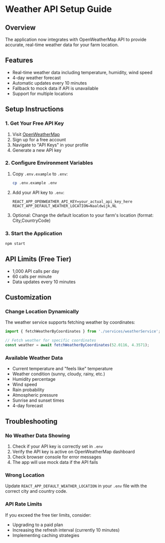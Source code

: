 # Weather API Setup Guide

## Overview
The application now integrates with OpenWeatherMap API to provide accurate, real-time weather data for your farm location.

## Features
- Real-time weather data including temperature, humidity, wind speed
- 4-day weather forecast
- Automatic updates every 10 minutes
- Fallback to mock data if API is unavailable
- Support for multiple locations

## Setup Instructions

### 1. Get Your Free API Key
1. Visit [OpenWeatherMap](https://openweathermap.org/api)
2. Sign up for a free account
3. Navigate to "API Keys" in your profile
4. Generate a new API key

### 2. Configure Environment Variables
1. Copy `.env.example` to `.env`:
   ```bash
   cp .env.example .env
   ```

2. Add your API key to `.env`:
   ```
   REACT_APP_OPENWEATHER_API_KEY=your_actual_api_key_here
   REACT_APP_DEFAULT_WEATHER_LOCATION=Naaldwijk,NL
   ```

3. Optional: Change the default location to your farm's location (format: City,CountryCode)

### 3. Start the Application
```bash
npm start
```

## API Limits (Free Tier)
- 1,000 API calls per day
- 60 calls per minute
- Data updates every 10 minutes

## Customization

### Change Location Dynamically
The weather service supports fetching weather by coordinates:
```typescript
import { fetchWeatherByCoordinates } from './services/weatherService';

// Fetch weather for specific coordinates
const weather = await fetchWeatherByCoordinates(52.0116, 4.3571);
```

### Available Weather Data
- Current temperature and "feels like" temperature
- Weather condition (sunny, cloudy, rainy, etc.)
- Humidity percentage
- Wind speed
- Rain probability
- Atmospheric pressure
- Sunrise and sunset times
- 4-day forecast

## Troubleshooting

### No Weather Data Showing
1. Check if your API key is correctly set in `.env`
2. Verify the API key is active on OpenWeatherMap dashboard
3. Check browser console for error messages
4. The app will use mock data if the API fails

### Wrong Location
Update `REACT_APP_DEFAULT_WEATHER_LOCATION` in your `.env` file with the correct city and country code.

### API Rate Limits
If you exceed the free tier limits, consider:
- Upgrading to a paid plan
- Increasing the refresh interval (currently 10 minutes)
- Implementing caching strategies